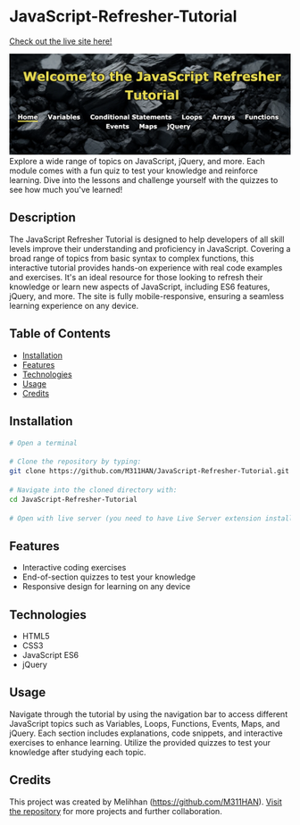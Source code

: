 # JavaScript-Refresher-Tutorial

[Check out the live site here!](https://m311han.github.io/JavaScript-Refresher-Tutorial/)


![Welcome JavaScript Students](images/WelcomeJSstudents.png)
Explore a wide range of topics on JavaScript, jQuery, and more. Each module comes with a fun quiz to test your knowledge and reinforce learning. Dive into the lessons and challenge yourself with the quizzes to see how much you've learned!

## Description

The JavaScript Refresher Tutorial is designed to help developers of all skill levels improve their understanding and proficiency in JavaScript. Covering a broad range of topics from basic syntax to complex functions, this interactive tutorial provides hands-on experience with real code examples and exercises. It's an ideal resource for those looking to refresh their knowledge or learn new aspects of JavaScript, including ES6 features, jQuery, and more. The site is fully mobile-responsive, ensuring a seamless learning experience on any device.

## Table of Contents

- [Installation](#installation)
- [Features](#Features)
- [Technologies](#Technologies)
- [Usage](#usage)
- [Credits](#credits)

## Installation

```bash
# Open a terminal

# Clone the repository by typing:
git clone https://github.com/M311HAN/JavaScript-Refresher-Tutorial.git

# Navigate into the cloned directory with:
cd JavaScript-Refresher-Tutorial

# Open with live server (you need to have Live Server extension installed on your code editor) If you are not using VS Code or don't have the "Live Server" extension, you can simply open the index.html file with any web browser to view the website.
```
## Features

- Interactive coding exercises
- End-of-section quizzes to test your knowledge
- Responsive design for learning on any device

## Technologies

- HTML5
- CSS3
- JavaScript ES6
- jQuery

## Usage
Navigate through the tutorial by using the navigation bar to access different JavaScript topics such as Variables, Loops, Functions, Events, Maps, and jQuery. Each section includes explanations, code snippets, and interactive exercises to enhance learning. Utilize the provided quizzes to test your knowledge after studying each topic.

## Credits

This project was created by Melihhan (https://github.com/M311HAN). [Visit the repository](https://github.com/M311HAN?tab=repositories) for more projects and further collaboration.
